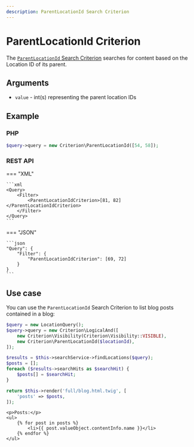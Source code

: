 ```yaml
---
description: ParentLocationId Search Criterion
---
```


# ParentLocationId Criterion

The [`ParentLocationId` Search Criterion](../../api/php_api/php_api_reference/classes/Ibexa-Contracts-Core-Repository-Values-Content-Query-Criterion-ParentLocationId.html)
searches for content based on the Location ID of its parent.

## Arguments

- `value` - int(s) representing the parent location IDs

## Example

### PHP

``` php
$query->query = new Criterion\ParentLocationId([54, 58]);
```

### REST API

=== "XML"

    ```xml
    <Query>
        <Filter>
            <ParentLocationIdCriterion>[81, 82]</ParentLocationIdCriterion>
        </Filter>
    </Query>
    ```

=== "JSON"

    ```json
    "Query": {
        "Filter": {
            "ParentLocationIdCriterion": [69, 72]
        }
    }
    ```

## Use case

You can use the `ParentLocationId` Search Criterion to list blog posts contained in a blog:

``` php hl_lines="4"
$query = new LocationQuery();
$query->query = new Criterion\LogicalAnd([
    new Criterion\Visibility(Criterion\Visibility::VISIBLE),
    new Criterion\ParentLocationId($locationId),
]);

$results = $this->searchService->findLocations($query);
$posts = [];
foreach ($results->searchHits as $searchHit) {
    $posts[] = $searchHit;
}

return $this->render('full/blog.html.twig', [
    'posts' => $posts,
]);
```

``` html+twig
<p>Posts:</p>
<ul>
    {% for post in posts %}
        <li>{{ post.valueObject.contentInfo.name }}</li>
    {% endfor %}
</ul>
```
